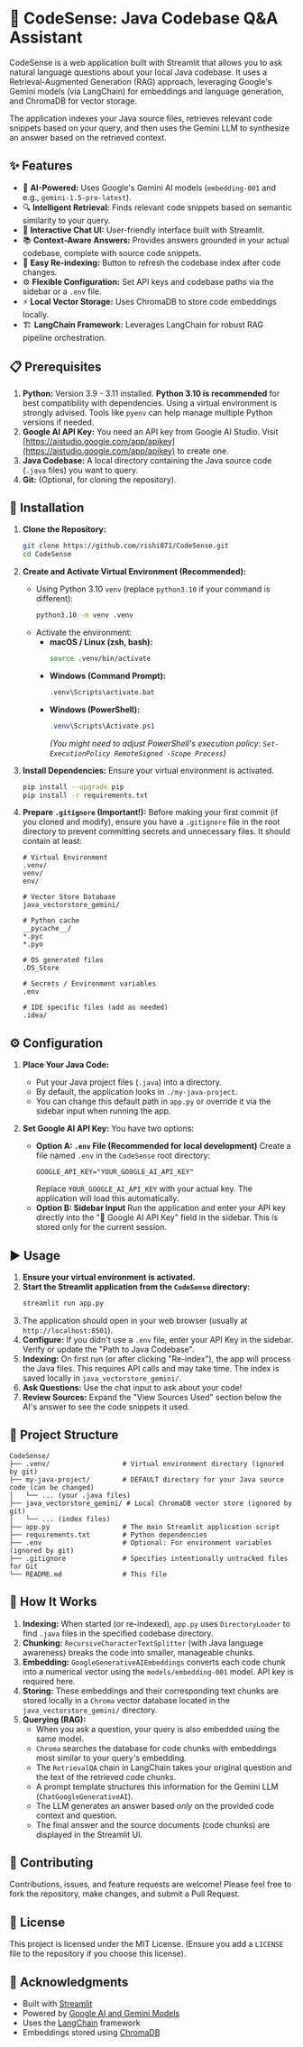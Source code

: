 # 🧠 CodeSense: Java Codebase Q&A Assistant

CodeSense is a web application built with Streamlit that allows you to ask natural language questions about your local Java codebase. It uses a Retrieval-Augmented Generation (RAG) approach, leveraging Google's Gemini models (via LangChain) for embeddings and language generation, and ChromaDB for vector storage.

The application indexes your Java source files, retrieves relevant code snippets based on your query, and then uses the Gemini LLM to synthesize an answer based on the retrieved context.

## ✨ Features

*   🤖 **AI-Powered:** Uses Google's Gemini AI models (`embedding-001` and e.g., `gemini-1.5-pro-latest`).
*   🔍 **Intelligent Retrieval:** Finds relevant code snippets based on semantic similarity to your query.
*   💬 **Interactive Chat UI:** User-friendly interface built with Streamlit.
*   📚 **Context-Aware Answers:** Provides answers grounded in your actual codebase, complete with source code snippets.
*   🔄 **Easy Re-indexing:** Button to refresh the codebase index after code changes.
*   ⚙️ **Flexible Configuration:** Set API keys and codebase paths via the sidebar or a `.env` file.
*   ⚡ **Local Vector Storage:** Uses ChromaDB to store code embeddings locally.
*   🏗️ **LangChain Framework:** Leverages LangChain for robust RAG pipeline orchestration.

## 📋 Prerequisites

1.  **Python:** Version 3.9 - 3.11 installed. **Python 3.10 is recommended** for best compatibility with dependencies. Using a virtual environment is strongly advised. Tools like `pyenv` can help manage multiple Python versions if needed.
2.  **Google AI API Key:** You need an API key from Google AI Studio. Visit [https://aistudio.google.com/app/apikey](https://aistudio.google.com/app/apikey) to create one.
3.  **Java Codebase:** A local directory containing the Java source code (`.java` files) you want to query.
4.  **Git:** (Optional, for cloning the repository).

## 🚀 Installation

1.  **Clone the Repository:**
    ```bash
    git clone https://github.com/rishi871/CodeSense.git
    cd CodeSense
    ```

2.  **Create and Activate Virtual Environment (Recommended):**
    *   Using Python 3.10 `venv` (replace `python3.10` if your command is different):
        ```bash
        python3.10 -m venv .venv
        ```
    *   Activate the environment:
        *   **macOS / Linux (zsh, bash):**
            ```bash
            source .venv/bin/activate
            ```
        *   **Windows (Command Prompt):**
            ```bash
            .venv\Scripts\activate.bat
            ```
        *   **Windows (PowerShell):**
            ```powershell
            .venv\Scripts\Activate.ps1
            ```
            *(You might need to adjust PowerShell's execution policy: `Set-ExecutionPolicy RemoteSigned -Scope Process`)*

3.  **Install Dependencies:**
    Ensure your virtual environment is activated.
    ```bash
    pip install --upgrade pip
    pip install -r requirements.txt
    ```

4.  **Prepare `.gitignore` (Important!):**
    Before making your first commit (if you cloned and modify), ensure you have a `.gitignore` file in the root directory to prevent committing secrets and unnecessary files. It should contain at least:
    ```gitignore
    # Virtual Environment
    .venv/
    venv/
    env/

    # Vector Store Database
    java_vectorstore_gemini/

    # Python cache
    __pycache__/
    *.pyc
    *.pyo

    # OS generated files
    .DS_Store

    # Secrets / Environment variables
    .env

    # IDE specific files (add as needed)
    .idea/
    ```

## ⚙️ Configuration

1.  **Place Your Java Code:**
    *   Put your Java project files (`.java`) into a directory.
    *   By default, the application looks in `./my-java-project`.
    *   You can change this default path in `app.py` or override it via the sidebar input when running the app.

2.  **Set Google AI API Key:** You have two options:
    *   **Option A: `.env` File (Recommended for local development)**
        Create a file named `.env` in the `CodeSense` root directory:
        ```dotenv
        GOOGLE_API_KEY="YOUR_GOOGLE_AI_API_KEY"
        ```
        Replace `YOUR_GOOGLE_AI_API_KEY` with your actual key. The application will load this automatically.
    *   **Option B: Sidebar Input**
        Run the application and enter your API key directly into the "🔑 Google AI API Key" field in the sidebar. This is stored only for the current session.

## ▶️ Usage

1.  **Ensure your virtual environment is activated.**
2.  **Start the Streamlit application from the `CodeSense` directory:**
    ```bash
    streamlit run app.py
    ```
3.  The application should open in your web browser (usually at `http://localhost:8501`).
4.  **Configure:** If you didn't use a `.env` file, enter your API Key in the sidebar. Verify or update the "Path to Java Codebase".
5.  **Indexing:** On first run (or after clicking "Re-index"), the app will process the Java files. This requires API calls and may take time. The index is saved locally in `java_vectorstore_gemini/`.
6.  **Ask Questions:** Use the chat input to ask about your code!
7.  **Review Sources:** Expand the "View Sources Used" section below the AI's answer to see the code snippets it used.

## 📁 Project Structure

```text
CodeSense/
├── .venv/                  # Virtual environment directory (ignored by git)
├── my-java-project/        # DEFAULT directory for your Java source code (can be changed)
│   └── ... (your .java files)
├── java_vectorstore_gemini/ # Local ChromaDB vector store (ignored by git)
│   └── ... (index files)
├── app.py                  # The main Streamlit application script
├── requirements.txt        # Python dependencies
├── .env                    # Optional: For environment variables (ignored by git)
├── .gitignore              # Specifies intentionally untracked files for Git
└── README.md               # This file
```

## 🤔 How It Works

1.  **Indexing:** When started (or re-indexed), `app.py` uses `DirectoryLoader` to find `.java` files in the specified codebase directory.
2.  **Chunking:** `RecursiveCharacterTextSplitter` (with Java language awareness) breaks the code into smaller, manageable chunks.
3.  **Embedding:** `GoogleGenerativeAIEmbeddings` converts each code chunk into a numerical vector using the `models/embedding-001` model. API key is required here.
4.  **Storing:** These embeddings and their corresponding text chunks are stored locally in a `Chroma` vector database located in the `java_vectorstore_gemini/` directory.
5.  **Querying (RAG):**
    *   When you ask a question, your query is also embedded using the same model.
    *   `Chroma` searches the database for code chunks with embeddings most similar to your query's embedding.
    *   The `RetrievalQA` chain in LangChain takes your original question and the text of the retrieved code chunks.
    *   A prompt template structures this information for the Gemini LLM (`ChatGoogleGenerativeAI`).
    *   The LLM generates an answer based *only* on the provided code context and question.
    *   The final answer and the source documents (code chunks) are displayed in the Streamlit UI.

## 🤝 Contributing

Contributions, issues, and feature requests are welcome! Please feel free to fork the repository, make changes, and submit a Pull Request.

## 📄 License

This project is licensed under the MIT License. (Ensure you add a `LICENSE` file to the repository if you choose this license).

## 🙏 Acknowledgments

*   Built with [Streamlit](https://streamlit.io/)
*   Powered by [Google AI and Gemini Models](https://ai.google.dev/)
*   Uses the [LangChain](https://www.langchain.com/) framework
*   Embeddings stored using [ChromaDB](https://www.trychroma.com/)
